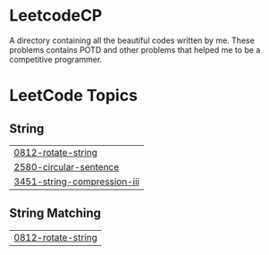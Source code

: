 # LeetcodeCP
A directory containing all the beautiful codes written by me. These problems contains POTD and other problems that helped me to be a competitive programmer.

<!---LeetCode Topics Start-->
# LeetCode Topics
## String
|  |
| ------- |
| [0812-rotate-string](https://github.com/rajatkumargla19/LeetcodeCP/tree/master/0812-rotate-string) |
| [2580-circular-sentence](https://github.com/rajatkumargla19/LeetcodeCP/tree/master/2580-circular-sentence) |
| [3451-string-compression-iii](https://github.com/rajatkumargla19/LeetcodeCP/tree/master/3451-string-compression-iii) |
## String Matching
|  |
| ------- |
| [0812-rotate-string](https://github.com/rajatkumargla19/LeetcodeCP/tree/master/0812-rotate-string) |
<!---LeetCode Topics End-->